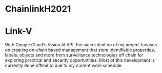 # ChainlinkH2021
# Link-V
With Google Cloud's Vision AI API, the main intention of my project focuses on creating on-chain based management that store identifiable properties, labels, objects and more from surveillance technologies off chain for exploring practical and security opportunities.  Most of this development is currently done offline to due to my current work schedule.
